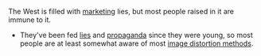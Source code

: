 The West is filled with [marketing](marketing.md) lies, but most people raised in it are immune to it.

- They've been fed [lies](people-lying.md) and [propaganda](stories-storytellers.md) since they were young, so most people are at least somewhat aware of most [image distortion methods](people-image-distortion.md).

